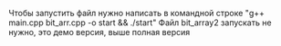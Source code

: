 Чтобы запустить файл нужно написать в командной строке "g++ main.cpp bit_arr.cpp -o start && ./start"
Файл bit_array2 запускать не нужно, это демо версия, выше полная версия
